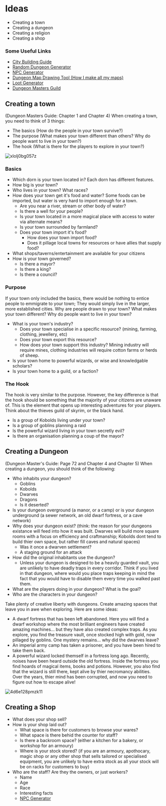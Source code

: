 # Ideas
- Creating a town
- Creating a dungeon
- Creating a religion
- Creating a shop

### Some Useful Links
- [City Building Guide](https://www.reddit.com/r/DnDBehindTheScreen/comments/2uxfav/lets_build_a_city/)
- [Random Dungeon Generator](https://donjon.bin.sh/d20/dungeon/)
- [NPC Generator](https://www.npcgenerator.com/)
- [Dungeon Map Drawing Tool (How I make all my maps)](https://www.dungeonscrawl.com/)
- [Loot Generator](http://redkatart.com/dnd5tools/#questBox2)
- [Dungeon Masters Guild](https://www.dmsguild.com/browse.php?filters=0_0_45529_0_0_0_0_0)

## Creating a town
(Dungeon Masters Guide: Chapter 1 and Chapter 4)
When creating a town, you need to think of 3 things:
- The basics (How do the people in your town survive?)
- The purpose (What makes your town different than others? Why do people want to live in your town?)
- The hook (What is there for the players to explore in your town?)

![xlolj0bg057z](https://github.com/user-attachments/assets/aabb9392-e90e-4254-878b-92d07c7cfd6c)

### Basics
- Which dorn is your town located in? Each dorn has different features.
- How big is your town?
- Who lives in your town? What races?
- How does your town get it's food and water? Some foods can be imported, but water is very hard to import enough for a town.
  - Are you near a river, stream or other body of water?
  - Is there a well for your people?
  - Is your town located in a more magical place with access to water via alternate means?
  - Is your town surrounded by farmland?
  - Does your town import it's food?
    - How does your town import food?
    - Does it pillage local towns for resources or have allies that supply food?
- What shops/taverns/entertainment are available for your citizens
- How is your town governed?
  - Is there a mayor?
  - Is there a king?
  - Is there a council?
 
### Purpose
If your town only included the basics, there would be nothing to entice people to emmigrate to your town; They would simply live in the larger, more established cities. Why are people drawn to your town? What makes your town different? Why do people want to live in your town?
- What is your town's industry?
  - Does your town specialise in a specific resource? (mining, farming, clothing, jewellery, etc)
  - Does your town export this resource?
  - How does your town support this industry? Mining industry will require mines, clothing industries will require cotton farms or herds of sheep.
- Is your town home to powerful wizards, or wise and knowledgable scholars?
- Is your town home to a guild, or a faction?

### The Hook
The hook is very similar to the purpose. However, the key difference is that the hook should be something that the majority of your citizens are unaware of. This is the element that opens up interesting adventures for your players. Think about the thieves guild of skyrim, or the black hand.
- Is a group of Kobolds living under your town?
- Is a group of goblins planning a raid
- Is the powerful wizard living in your town secretly evil?
- Is there an organisation planning a coup of the mayor?

## Creating a Dungeon
(Dungeon Master's Guide: Page 72 and Chapter 4 and Chapter 5)
When creating a dungeon, you should think of the following:
- Who inhabits your dungeon?
  - Goblins
  - Kobolds
  - Dwarves
  - Dragons
  - Is it deserted?
- Is your dungeon overground (a manor, or a camp) or is your dungeon underground (a sewer network, an old dwarf fortress, or a cave network)
- Why does your dungeon exist? (think: the reason for your dungeons existance will feed into how it was built. Dwarves will build more square rooms with a focus on efficiency and craftmanship; Kobolds dont tend to build thier own space, but rather fill caves and natural spaces)
  - Was it once a dwarven settlement?
  - A staging ground for an attack
- How did the original inhabitants use the dungeon?
  - Unless your dungeon is designed to be a heavily guarded vault, you are unlikely to have deadly traps in every corridor. Think if you lived in that dungeon, where would you place traps keeping in mind the fact that you would have to disable them every time you walked past them.
- What are the players doing in your dungeon? What is the goal?
- Who are the characters in your dungeon?

Take plenty of creative liberty with dungeons. Create amazing spaces that leave you in awe when exploring. Here are some ideas:
- A dwarf fortress that has been left abandoned. Here you will find a dwarf workshop where the most brilliant engineers have created amazing machines... but they have also created complex traps. As you explore, you find the treasure vault, once stocked high with gold, now pillaged by goblins. One mystery remains... why did the dwarves leave?
- An imperial army camp has taken a prisoner, and you have been hired to take them back.
- A powerful wizard locked themself in a fortress long ago. Recently, noises have been heard outside the old fortress. Inside the fortress you find hoards of magical items, books and potions. However, you also find that the wizard is still there, kept alive by thier necromancy abilities. Over the years, thier mind has been corrupted, and now you need to figure out how to escape alive!

![4d6e128pmzk11](https://github.com/user-attachments/assets/0186b693-649d-499a-b6a9-13007f9222a1)

## Creating a Shop
- What does your shop sell?
- How is your shop laid out?
  - What space is there for customers to browse your wares?
  - What space is there behid the counter for staff?
  - Is there a backroom space? (either a kitchen for a bakery, or workshop for an armoury)
  - Where is your stock stored? (if you are an armoury, apothocary, magic shop or any other shop that sells tailored or specialised equipment, you are unlikely to have extra stock as all your stock will be on racks for customers to buy)
- Who are the staff? Are they the owners, or just workers?
  - Name
  - Age
  - Race
  - Interesting facts
  - [NPC Generator](https://www.npcgenerator.com/)




